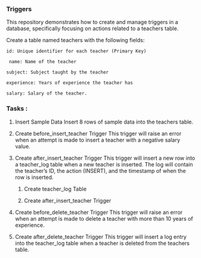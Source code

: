 ### Triggers
This repository demonstrates how to create and manage triggers in a database, specifically focusing on actions related to a teachers table. 

Create a table named teachers with the following fields:
  
    id: Unique identifier for each teacher (Primary Key)

     name: Name of the teacher

    subject: Subject taught by the teacher

    experience: Years of experience the teacher has

    salary: Salary of the teacher.
### Tasks :
1. Insert Sample Data
Insert 8 rows of sample data into the teachers table.

2. Create before_insert_teacher Trigger
This trigger will raise an error when an attempt is made to insert a teacher with a negative salary value.

3. Create after_insert_teacher Trigger
This trigger will insert a new row into a teacher_log table when a new teacher is inserted. The log will contain the teacher’s ID, the action (INSERT), and the timestamp of when the row is inserted.

   1.  Create teacher_log Table

   2.  Create after_insert_teacher Trigger

4. Create before_delete_teacher Trigger
This trigger will raise an error when an attempt is made to delete a teacher with more than 10 years of experience.

5. Create after_delete_teacher Trigger
This trigger will insert a log entry into the teacher_log table when a teacher is deleted from the teachers table.

